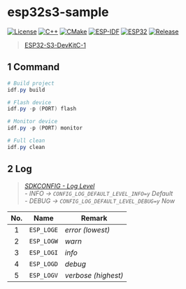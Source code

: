 # esp32s3-sample

[![License](https://img.shields.io/badge/License-MIT-important.svg?style=flat&logo=github)](https://www.mit-license.org)
[![C++](https://img.shields.io/badge/C++-11-success.svg?style=flat&logo=cplusplus)](https://isocpp.org)
[![CMake](https://img.shields.io/badge/CMake-3.5-success.svg?style=flat&logo=cmake)](https://cmake.org/cmake/help/v3.5)
[![ESP-IDF](https://img.shields.io/badge/ESP_IDF-4.4-success.svg?style=flat&logo=espressif)](https://docs.espressif.com/projects/esp-idf/zh_CN/latest/esp32s3/versions.html)
[![ESP32](https://img.shields.io/badge/ESP32-S3-success.svg?style=flat&logo=espHome)](https://docs.espressif.com/projects/esp-idf/zh_CN/v4.4/esp32s3/get-started/index.html)
[![Release](https://img.shields.io/badge/Release-0.3.0-informational.svg)](https://github.com/aaric/esp32s3-sample/releases)

> [ESP32-S3-DevKitC-1](https://docs.espressif.com/projects/esp-idf/zh_CN/latest/esp32s3/hw-reference/esp32s3/user-guide-devkitc-1.html)

## 1 Command

```powershell
# Build project
idf.py build

# Flash device
idf.py -p (PORT) flash

# Monitor device
idf.py -p (PORT) monitor

# Full clean
idf.py clean
```

## 2 Log

> *[SDKCONFIG - Log Level](./sdkconfig)*  
> *- INFO  -> `CONFIG_LOG_DEFAULT_LEVEL_INFO=y` Default*  
> *- DEBUG -> `CONFIG_LOG_DEFAULT_LEVEL_DEBUG=y` Now*

|No.|Name|Remark|
|:---:|:---:|-----|
|1|`ESP_LOGE`|*error (lowest)*|
|2|`ESP_LOGW`|*warn*|
|3|`ESP_LOGI`|*info*|
|4|`ESP_LOGD`|*debug*|
|5|`ESP_LOGV`|*verbose (highest)*|
